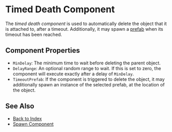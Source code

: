 # Timed Death Component

The *timed death component* is used to automatically delete the object that it is attached to, after a timeout. Additionally, it may spawn a [prefab](../prefabs/prefabs-overview.md) when its timeout has been reached.

## Component Properties

* `MinDelay`: The minimum time to wait before deleting the parent object.
* `DelayRange`: An optional random range to wait. If this is set to zero, the component will execute exactly after a delay of `MinDelay`.
* `TimeoutPrefab`: If the component is triggered to delete the object, it may additionally spawn an instance of the selected prefab, at the location of the object.

## See Also

* [Back to Index](../index.md)
* [Spawn Component](spawn-component.md)
